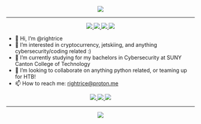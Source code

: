 <p align="center">
<a href="https://github.com/rightrice">
    <img src="https://github-readme-stats.vercel.app/api?username=rightrice&show_icons=true&theme=shadow_red">
</a>
<hr>
<p align="center">
<a href="https://app.hackthebox.com/profile/1208707" target="_blank">
    <img src="https://img.shields.io/badge/Hack-The Box-%23bf3434?style=flat-square">
</a>
<a href="https://github.com/rightrice/xpl0it" target="_blank">
    <img src="https://img.shields.io/badge/Current-Project-%23bf3434?style=flat-square">
</a>
<a href="https://twitter.com/rightrice_" target="_blank">
    <img src="https://img.shields.io/badge/Profile-Twitter-%23bf3434?style=flat-square">
</a>
<a href="mailto:rightrice@proton.me">    
    <img src="https://img.shields.io/badge/Email-rightrice@proton.me-informational?style=flat-square&color=bf3434&logo=protonmail&logoColor=white">
</a>


- 👋 Hi, I’m @rightrice
- 👀 I’m interested in cryptocurrency, jetskiing, and anything cybersecurity/coding related :)
- 🌱 I’m currently studying for my bachelors in Cybersecurity at SUNY Canton College of Technology
- 💞️ I’m looking to collaborate on anything python related, or teaming up for HTB!
- 📫 How to reach me: rightrice@proton.me

<p align="center">
<a href="https://ubuntu.com/" target="_blank">        
    <img src="https://img.shields.io/badge/OS-Ubuntu%20Linux-%23bf3434?style=flat-square&logo=linux&logoColor=white">
</a>    
<a href="https://microsoft.com" target="_blank">          
    <img src="https://img.shields.io/badge/OS-Windows%2011-%23bf3434?style=flat-square&logo=windows&logoColor=white">
</a>    
<a href="https://code.visualstudio.com/" target="_blank">          
    <img src="https://img.shields.io/badge/Editor-VSCode-%23bf3434?style=flat-square&logo=visual-studio-code&logoColor=white">
</a>
    
<hr> 
<p align="center">
<a href="https://github.com/rightrice">
    <img src="https://github-readme-stats.vercel.app/api/top-langs/?username=rightrice&hide=TeX&layout=compact&theme=shadow_red">
</a> 
    


<!---
rightrice/rightrice is a ✨ special ✨ repository because its `README.md` (this file) appears on your GitHub profile.
You can click the Preview link to take a look at your changes.
--->
